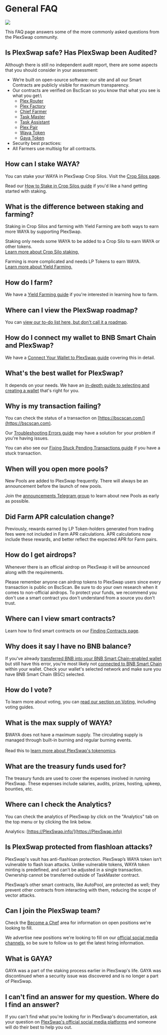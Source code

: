 # General FAQ

![](<../.gitbook/assets/general-faq-header (1).png>)

This FAQ page answers some of the more commonly asked questions from the PlexSwap community.

## Is PlexSwap safe? Has PlexSwap been Audited?


Although there is still no independent audit report, there are some aspects that you should consider in your assessment:

* We’re built on open-source software: our site and all our Smart Contracts are publicly visible for maximum transparency.
* Our contracts are verified on BscScan so you know that what you see is what you get:\\
  * [Plex Router](https://bscscan.com/address/0x4bAa3F9f24B97aa67B0A0f080bA3A9c994c6AE93#code)
  * [Plex Factory](https://bscscan.com/address/0x580B12Fcc6247E7bA7a02324Ea6Aa6604d0BEC7A#code)
  * [Chief Farmer](https://bscscan.com/address/0x4Ba4EFa9C4E44b94ea232Fd5F5f7F4A4961904e5#code)
  * [Task Master](https://bscscan.com/address/0x5a30a7CeA5B5e78C7ECb86cEA6EBA50577412B2c#code)
  * [Task Assistant](https://bscscan.com/address/0xfd5044541EFdCf6B6a83e6ecBF3f477C8cEC6433#code)
  * [Plex Pair](https://bscscan.com/address/0x539Df50cf6fc29d560413d669A5Bb78cB342029B#code)
  * [Waya Token](https://bscscan.com/address/0x0581c0dae41F19Fb4602E7ba0A803B7AE50f02E8#code)
  * [Gaya Token](https://bscscan.com/address/0x45eE7bb74220D55a09e99ce6e9a8a8Dd2ac3105D#code)
 * Security best practices:
  * All Farmers use multisig for all contracts.

## How can I stake WAYA?

You can stake your WAYA in PlexSwap Crop Silos. Visit the [Crop Silos page](https://PlexSwap.finance/pools).

Read our [How to Stake in Crop Silos guide](https://docs.PlexSwap.finance/products/crop-silos/crop-silos-guide) if you'd like a hand getting started with staking.

## What is the difference between staking and farming?

Staking in Crop Silos and farming with Yield Farming are both ways to earn more WAYA by supporting PlexSwap.

Staking only needs some WAYA to be added to a Crop Silo to earn WAYA or other tokens.\
[Learn more about Crop Silo staking.](https://docs.PlexSwap.finance/products/crop-silos)

Farming is more complicated and needs LP Tokens to earn WAYA.\
[Learn more about Yield Farming.](https://docs.PlexSwap.finance/products/yield-farming)

## How do I farm?

We have a [Yield Farming guide](https://docs.PlexSwap.finance/products/yield-farming/how-to-use-farms) if you're interested in learning how to farm.

## Where can I view the PlexSwap roadmap?

You can [view our to-do list here, but don't call it a roadmap](https://docs.PlexSwap.finance/roadmap).

## How do I connect my wallet to BNB Smart Chain and PlexSwap?

We have a [Connect Your Wallet to PlexSwap guide](https://docs.PlexSwap.finance/get-started/connection-guide) covering this in detail.

## What's the best wallet for PlexSwap?

It depends on your needs. We have an [in-depth guide to selecting and creating a wallet](https://docs.PlexSwap.finance/get-started/wallet-guide) that's right for you.

## Why is my transaction failing?

You can check the status of a transaction on [https://bscscan.com/](https://bscscan.com).

Our [Troubleshooting Errors guide](https://docs.PlexSwap.finance/help/troubleshooting) may have a solution for your problem if you're having issues.

You can also see our [Fixing Stuck Pending Transactions guide](https://docs.PlexSwap.finance/help/unsticking-a-transaction-stuck-as-pending-with-metamask) if you have a stuck transaction.

## When will you open more pools?

New Pools are added to PlexSwap frequently. There will always be an announcement before the launch of new pools.

Join the [announcements Telegram group](https://t.me/PlexSwapAnn) to learn about new Pools as early as possible.

## Did Farm APR calculation change?

Previously, rewards earned by LP Token-holders generated from trading fees were not included in Farm APR calculations. APR calculations now include these rewards, and better reflect the expected APR for Farm pairs.

## How do I get airdrops?

Whenever there is an official airdrop on PlexSwap it will be announced along with the requirements.

Please remember anyone can airdrop tokens to PlexSwap users since every transaction is public on BscScan. Be sure to do your own research when it comes to non-official airdrops. To protect your funds, we recommend you don't use a smart contract you don't understand from a source you don't trust.

## Where can I view smart contracts?

Learn how to find smart contracts on our [Finding Contracts page](https://docs.PlexSwap.finance/developers/smart-contracts).

## Why does it say I have no BNB balance?

If you've already [transferred BNB into your BNB Smart Chain-enabled wallet](https://docs.PlexSwap.finance/get-started/bep20-guide) but still have this error, you're most likely not [connected to BNB Smart Chain](https://docs.PlexSwap.finance/get-started/connection-guide) within your wallet. Check your wallet's selected network and make sure you have BNB Smart Chain (BSC) selected.

## How do I vote?

To learn more about voting, you can [read our section on Voting](https://docs.PlexSwap.finance/products/voting), including voting guides.

## What is the max supply of WAYA?

$WAYA does not have a maximum supply. The circulating supply is managed through built-in burning and regular burning events.\
\
Read this to [learn more about PlexSwap's tokenomics](https://docs.PlexSwap.finance/tokenomics/waya).

## What are the treasury funds used for?

The treasury funds are used to cover the expenses involved in running PlexSwap. These expenses include salaries, audits, prizes, hosting, upkeep, bounties, etc.

## Where can I check the Analytics?

You can check the analytics of PlexSwap by click on the "Analytics" tab on the top menu or by clicking the link below.

Analytics: [https://PlexSwap.info/](https://PlexSwap.info)

## Is PlexSwap protected from flashloan attacks?

PlexSwap's vault has anti-flashloan protection. PlexSwap’s WAYA token isn’t vulnerable to flash loan attacks. Unlike vulnerable tokens, WAYA token minting is predefined, and can’t be adjusted in a single transaction. Ownership cannot be transferred outside of TaskMaster contract.

PlexSwap’s other smart contracts, like AutoPool, are protected as well; they prevent other contracts from interacting with them, reducing the scope of vector attacks.

## Can I join the PlexSwap team?

Check the [Become a Chef](https://docs.PlexSwap.finance/hiring/become-a-chef) area for information on open positions we're looking to fill.

We advertise new positions we're looking to fill on our [official social media channels](https://docs.PlexSwap.finance/contact-us/telegram), so be sure to follow us to get the latest hiring information.

## What is GAYA?

GAYA was a part of the staking process earlier in PlexSwap's life. GAYA was discontinued when a security issue was discovered and is no longer a part of PlexSwap.

## I can't find an answer for my question. Where do I find an answer?

If you can't find what you're looking for in PlexSwap's documentation, ask your question on [PlexSwap's official social media platforms](https://docs.PlexSwap.finance/contact-us/telegram) and someone will do their best to help you out.
